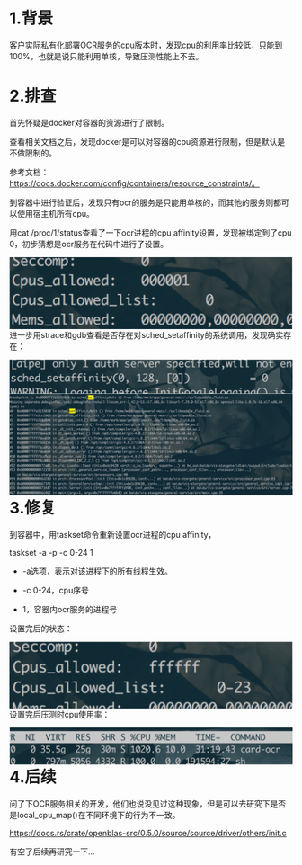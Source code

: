# 1.背景

客户实际私有化部署OCR服务的cpu版本时，发现cpu的利用率比较低，只能到100%，也就是说只能利用单核，导致压测性能上不去。

# 2.排查

首先怀疑是docker对容器的资源进行了限制。

查看相关文档之后，发现docker是可以对容器的cpu资源进行限制，但是默认是不做限制的。

参考文档：https://docs.docker.com/config/containers/resource_constraints/。

到容器中进行验证后，发现只有ocr的服务是只能用单核的，而其他的服务则都可以使用宿主机所有cpu。

用cat /proc/1/status查看了一下ocr进程的cpu affinity设置，发现被绑定到了cpu 0，初步猜想是ocr服务在代码中进行了设置。

<img src="images/image-20240928140750360.png" alt="image-20240928140750360" align='left' style="zoom: 50%;" />

进一步用strace和gdb查看是否存在对sched_setaffinity的系统调用，发现确实存在：

<img src="images/image-20240928141230444.png" align='left' alt="image-20240928141230444" style="zoom:50%;" />

<img src="images/image-20240928141328711.png" alt="image-20240928141328711" style="zoom:50%;" align="left"/>

# 3.修复

到容器中，用taskset命令重新设置ocr进程的cpu affinity，

taskset -a -p -c 0-24 1

- -a选项，表示对该进程下的所有线程生效。

- -c 0-24，cpu序号

- 1，容器内ocr服务的进程号

设置完后的状态：

<img src="images/image-20240928141551374.png" alt="image-20240928141551374" style="zoom:50%;" align="left" />



设置完后压测时cpu使用率：

<img src="images/image-20240928141656686.png" alt="image-20240928141656686" style="zoom:50%;" align="left"/>

# 4.后续

问了下OCR服务相关的开发，他们也说没见过这种现象，但是可以去研究下是否是local_cpu_map()在不同环境下的行为不一致。

https://docs.rs/crate/openblas-src/0.5.0/source/source/driver/others/init.c

有空了后续再研究一下...
